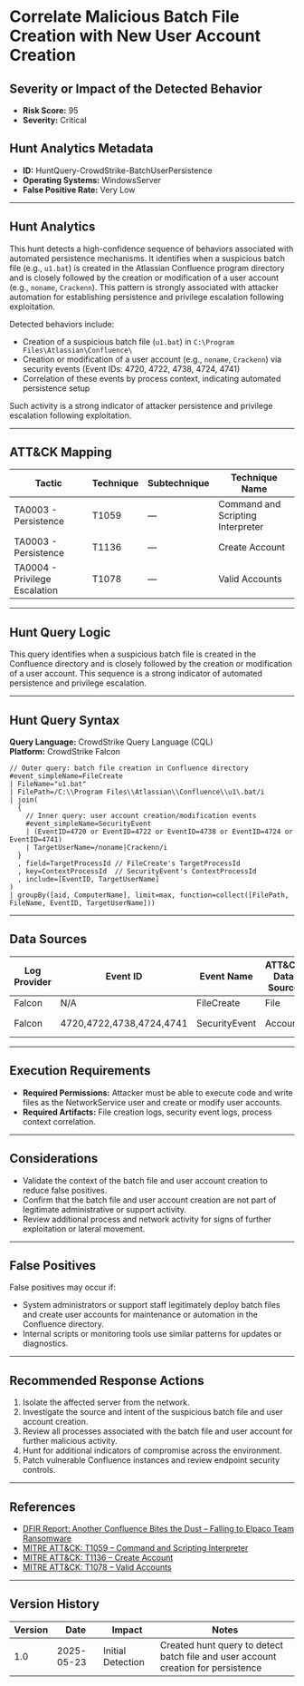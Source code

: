 # Correlate Malicious Batch File Creation with New User Account Creation

## Severity or Impact of the Detected Behavior
- **Risk Score:** 95
- **Severity:** Critical

## Hunt Analytics Metadata

- **ID:** HuntQuery-CrowdStrike-BatchUserPersistence
- **Operating Systems:** WindowsServer
- **False Positive Rate:** Very Low

---

## Hunt Analytics

This hunt detects a high-confidence sequence of behaviors associated with automated persistence mechanisms. It identifies when a suspicious batch file (e.g., `u1.bat`) is created in the Atlassian Confluence program directory and is closely followed by the creation or modification of a user account (e.g., `noname`, `Crackenn`). This pattern is strongly associated with attacker automation for establishing persistence and privilege escalation following exploitation.

Detected behaviors include:

- Creation of a suspicious batch file (`u1.bat`) in `C:\Program Files\Atlassian\Confluence\`
- Creation or modification of a user account (e.g., `noname`, `Crackenn`) via security events (Event IDs: 4720, 4722, 4738, 4724, 4741)
- Correlation of these events by process context, indicating automated persistence setup

Such activity is a strong indicator of attacker persistence and privilege escalation following exploitation.

---

## ATT&CK Mapping

| Tactic                        | Technique   | Subtechnique | Technique Name                                 |
|------------------------------|-------------|--------------|-----------------------------------------------|
| TA0003 - Persistence         | T1059       | —            | Command and Scripting Interpreter             |
| TA0003 - Persistence         | T1136       | —            | Create Account                                |
| TA0004 - Privilege Escalation| T1078       | —            | Valid Accounts                                |

---

## Hunt Query Logic

This query identifies when a suspicious batch file is created in the Confluence directory and is closely followed by the creation or modification of a user account. This sequence is a strong indicator of automated persistence and privilege escalation.

---

## Hunt Query Syntax

**Query Language:** CrowdStrike Query Language (CQL)  
**Platform:** CrowdStrike Falcon

```fql
// Outer query: batch file creation in Confluence directory    
#event_simpleName=FileCreate    
| FileName="u1.bat"    
| FilePath=/C:\\Program Files\\Atlassian\\Confluence\\u1\.bat/i    
| join(    
  {    
    // Inner query: user account creation/modification events    
    #event_simpleName=SecurityEvent    
    | (EventID=4720 or EventID=4722 or EventID=4738 or EventID=4724 or EventID=4741)    
    | TargetUserName=/noname|Crackenn/i    
  }    
  , field=TargetProcessId // FileCreate's TargetProcessId    
  , key=ContextProcessId  // SecurityEvent's ContextProcessId    
  , include=[EventID, TargetUserName]    
)    
| groupBy([aid, ComputerName], limit=max, function=collect([FilePath, FileName, EventID, TargetUserName])) 
```

---

## Data Sources

| Log Provider | Event ID         | Event Name         | ATT&CK Data Source  | ATT&CK Data Component  |
|--------------|------------------|--------------------|---------------------|------------------------|
| Falcon       | N/A              | FileCreate         | File                | File Creation          |
| Falcon       | 4720,4722,4738,4724,4741 | SecurityEvent | Account            | Account Creation/Modification |

---

## Execution Requirements

- **Required Permissions:** Attacker must be able to execute code and write files as the NetworkService user and create or modify user accounts.
- **Required Artifacts:** File creation logs, security event logs, process context correlation.

---

## Considerations

- Validate the context of the batch file and user account creation to reduce false positives.
- Confirm that the batch file and user account creation are not part of legitimate administrative or support activity.
- Review additional process and network activity for signs of further exploitation or lateral movement.

---

## False Positives

False positives may occur if:

- System administrators or support staff legitimately deploy batch files and create user accounts for maintenance or automation in the Confluence directory.
- Internal scripts or monitoring tools use similar patterns for updates or diagnostics.

---

## Recommended Response Actions

1. Isolate the affected server from the network.
2. Investigate the source and intent of the suspicious batch file and user account creation.
3. Review all processes associated with the batch file and user account for further malicious activity.
4. Hunt for additional indicators of compromise across the environment.
5. Patch vulnerable Confluence instances and review endpoint security controls.

---

## References

- [DFIR Report: Another Confluence Bites the Dust – Falling to Elpaco Team Ransomware](https://thedfirreport.com/2025/05/19/another-confluence-bites-the-dust-falling-to-elpaco-team-ransomware/#case-summary)
- [MITRE ATT&CK: T1059 – Command and Scripting Interpreter](https://attack.mitre.org/techniques/T1059/)
- [MITRE ATT&CK: T1136 – Create Account](https://attack.mitre.org/techniques/T1136/)
- [MITRE ATT&CK: T1078 – Valid Accounts](https://attack.mitre.org/techniques/T1078/)

---

## Version History

| Version | Date       | Impact            | Notes                                                                                      |
|---------|------------|-------------------|--------------------------------------------------------------------------------------------|
| 1.0     | 2025-05-23 | Initial Detection | Created hunt query to detect batch file and user account creation for persistence |

